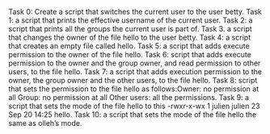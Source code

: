 Task 0: Create a script that switches the current user to the user betty.
Task 1: a script that prints the effective username of the current user.
Task 2: a script that prints all the groups the current user is part of.
Task 3. a script that changes the owner of the file hello to the user betty.
Task 4: a script that creates an empty file called hello.
Task 5: a script that adds execute permission to the owner of the file hello.
Task 6:  script that adds execute permission to the owner and the group owner, and read permission to other users, to the file hello.
Task 7: a script that adds execution permission to the owner, the group owner and the other users, to the file hello.
Task 8:  script that sets the permission to the file hello as follows:Owner: no permission at all Group: no permission at all Other users: all the permissions.
Task 9: a script that sets the mode of the file hello to this -rwxr-x-wx 1 julien julien 23 Sep 20 14:25 hello.
Task 10: a script that sets the mode of the file hello the same as olleh’s mode.
